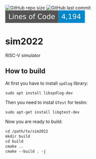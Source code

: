 ![GitHub repo size](https://img.shields.io/github/repo-size/106-inc/sim2022?style=?style=flat)
![GitHub last commit](https://img.shields.io/github/last-commit/106-inc/sim2022?color=red&?style=flat)
![Generated Button](https://raw.githubusercontent.com/106-inc/sim2022/image-data/badge.svg)

# sim2022
RISC-V simulator

## How to build

At first you have to install `spdlog` library:
```
sudo apt install libspdlog-dev
```
Then you need to instal `GTest` for testin:
```
sudo apt-get install libgtest-dev
```
Now you are ready to build:
```
cd /path/to/sim2022
mkdir build
cd build
cmake ..
cmake --build . -j
```
